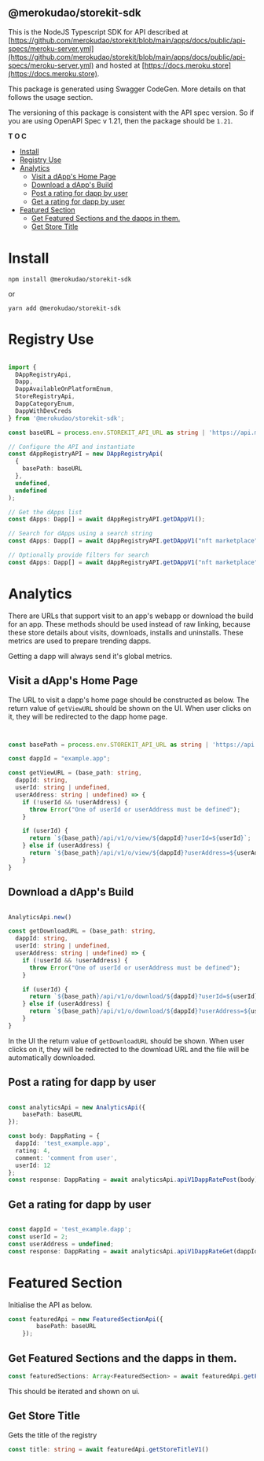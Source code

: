 ## @merokudao/storekit-sdk

This is the NodeJS Typescript SDK for API described at [https://github.com/merokudao/storekit/blob/main/apps/docs/public/api-specs/meroku-server.yml](https://github.com/merokudao/storekit/blob/main/apps/docs/public/api-specs/meroku-server.yml) and hosted at [https://docs.meroku.store](https://docs.meroku.store).

This package is generated using Swagger CodeGen. More details on that follows the usage section.

The versioning of this package is consistent with the API spec version. So if you are using OpenAPI Spec
v 1.21, then the package should be `1.21`.

**T O C**

- [Install](#install)
- [Registry Use](#registry-use)
- [Analytics](#analytics)
  * [Visit a dApp's Home Page](#visit-a-dapp-s-home-page)
  * [Download a dApp's Build](#download-a-dapp-s-build)
  * [Post a rating for dapp by user](#post-a-rating-for-dapp-by-user)
  * [Get a rating for dapp by user](#get-a-rating-for-dapp-by-user)
- [Featured Section](#featured-section)
  * [Get Featured Sections and the dapps in them.](#get-featured-sections-and-the-dapps-in-them)
  * [Get Store Title](#get-store-title)


# Install

`npm install @merokudao/storekit-sdk`

or

`yarn add @merokudao/storekit-sdk`



# Registry Use

```typescript

import {
  DAppRegistryApi,
  Dapp,
  DappAvailableOnPlatformEnum,
  StoreRegistryApi,
  DappCategoryEnum,
  DappWithDevCreds
} from '@merokudao/storekit-sdk';

const baseURL = process.env.STOREKIT_API_URL as string | 'https://api.meroku.store';

// Configure the API and instantiate
const dAppRegistryAPI = new DAppRegistryApi(
  {
    basePath: baseURL
  },
  undefined,
  undefined
);

// Get the dApps list
const dApps: Dapp[] = await dAppRegistryAPI.getDAppV1();

// Search for dApps using a search string
const dApps: Dapp[] = await dAppRegistryAPI.getDAppV1("nft marketplace");

// Optionally provide filters for search
const dApps: Dapp[] = await dAppRegistryAPI.getDAppV1("nft marketplace", chainId: 137);
```


# Analytics

There are URLs that support visit to an app's webapp or download the
build for an app. These methods should be used instead of raw linking,
because these store details about visits, downloads, installs and uninstalls.
These metrics are used to prepare trending dapps.

Getting a dapp will always send it's global metrics.


## Visit a dApp's Home Page


The URL to visit a dapp's home page should be constructed as below. The return
value of `getViewURL` should be shown on the UI. When user clicks on it,
they will be redirected to the dapp home page.

```typescript


const basePath = process.env.STOREKIT_API_URL as string | 'https://api.meroku.store';

const dappId = "example.app";

const getViewURL = (base_path: string,
  dappId: string,
  userId: string | undefined,
  userAddress: string | undefined) => {
    if (!userId && !userAddress) {
      throw Error("One of userId or userAddress must be defined");
    }

    if (userId) {
      return `${base_path}/api/v1/o/view/${dappId}?userId=${userId}`;
    } else if (userAddress) {
      return `${base_path}/api/v1/o/view/${dappId}?userAddress=${userAddress}`;
    }
}

```


## Download a dApp's Build

```typescript

AnalyticsApi.new()

const getDownloadURL = (base_path: string,
  dappId: string,
  userId: string | undefined,
  userAddress: string | undefined) => {
    if (!userId && !userAddress) {
      throw Error("One of userId or userAddress must be defined");
    }

    if (userId) {
      return `${base_path}/api/v1/o/download/${dappId}?userId=${userId}`;
    } else if (userAddress) {
      return `${base_path}/api/v1/o/download/${dappId}?userAddress=${userAddress}`;
    }
}

```


In the UI the return value of `getDownloadURL` should be shown. When user
clicks on it, they will be redirected to the download URL and the file will
be automatically downloaded.


## Post a rating for dapp by user


```typescript

const analyticsApi = new AnalyticsApi({
    basePath: baseURL
});

const body: DappRating = {
  dappId: 'test_example.app',
  rating: 4,
  comment: 'comment from user',
  userId: 12
};
const response: DappRating = await analyticsApi.apiV1DappRatePost(body)

```

## Get a rating for dapp by user

```typescript

const dappId = 'test_example.dapp';
const userId = 2;
const userAddress = undefined;
const response: DappRating = await analyticsApi.apiV1DappRateGet(dappId, userId, userAddress);

```

# Featured Section

Initialise the API as below.

```typescript
const featuredApi = new FeaturedSectionApi({
	    basePath: baseURL
	});

```

## Get Featured Sections and the dapps in them.

```typescript
const featuredSections: Array<FeaturedSection> = await featuredApi.getFeaturedDAppsV1()
```

This should be iterated and shown on ui.

## Get Store Title

Gets the title of the registry

```typescript
const title: string = await featuredApi.getStoreTitleV1()
```
